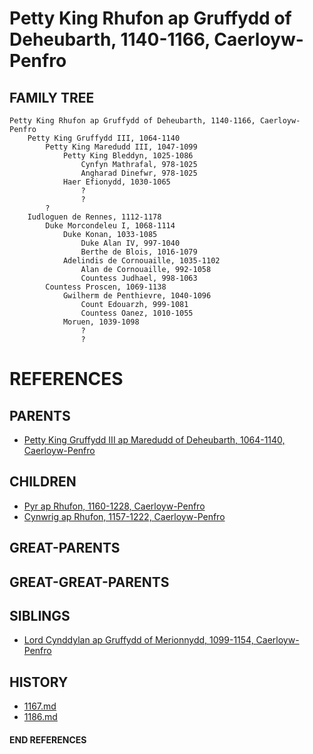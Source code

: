 # Petty King Rhufon ap Gruffydd of Deheubarth, 1140-1166, Caerloyw-Penfro

## FAMILY TREE
```
Petty King Rhufon ap Gruffydd of Deheubarth, 1140-1166, Caerloyw-Penfro
    Petty King Gruffydd III, 1064-1140
        Petty King Maredudd III, 1047-1099
            Petty King Bleddyn, 1025-1086
                Cynfyn Mathrafal, 978-1025
                Angharad Dinefwr, 978-1025
            Haer Efionydd, 1030-1065
                ?
                ?
        ?
    Iudloguen de Rennes, 1112-1178
        Duke Morcondeleu I, 1068-1114
            Duke Konan, 1033-1085
                Duke Alan IV, 997-1040
                Berthe de Blois, 1016-1079
            Adelindis de Cornouaille, 1035-1102
                Alan de Cornouaille, 992-1058
                Countess Judhael, 998-1063
        Countess Proscen, 1069-1138
            Gwilherm de Penthievre, 1040-1096
                Count Edouarzh, 999-1081
                Countess Oanez, 1010-1055
            Moruen, 1039-1098
                ?
                ?
```    


# REFERENCES

## PARENTS 
* [Petty King Gruffydd III ap Maredudd of Deheubarth, 1064-1140, Caerloyw-Penfro](gruffydd_iii_ap_maredudd_1064.md)

## CHILDREN 
* [Pyr ap Rhufon, 1160-1228, Caerloyw-Penfro](pyr_ap_rhufon_1160.md)
* [Cynwrig ap Rhufon, 1157-1222, Caerloyw-Penfro](cynwrig_ap_rhufon_1157.md)

## GREAT-PARENTS 

## GREAT-GREAT-PARENTS 
## SIBLINGS

* [Lord Cynddylan ap Gruffydd of Merionnydd, 1099-1154, Caerloyw-Penfro](cynddylan_ap_gruffydd_1099.md)
 
## HISTORY
* [1167.md](../h/1167.md)
* [1186.md](../h/1186.md)

#### END REFERENCES
